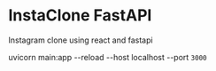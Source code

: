 # InstaClone FastAPI
Instagram clone using react and fastapi

uvicorn main:app --reload --host localhost --port ``3000``

